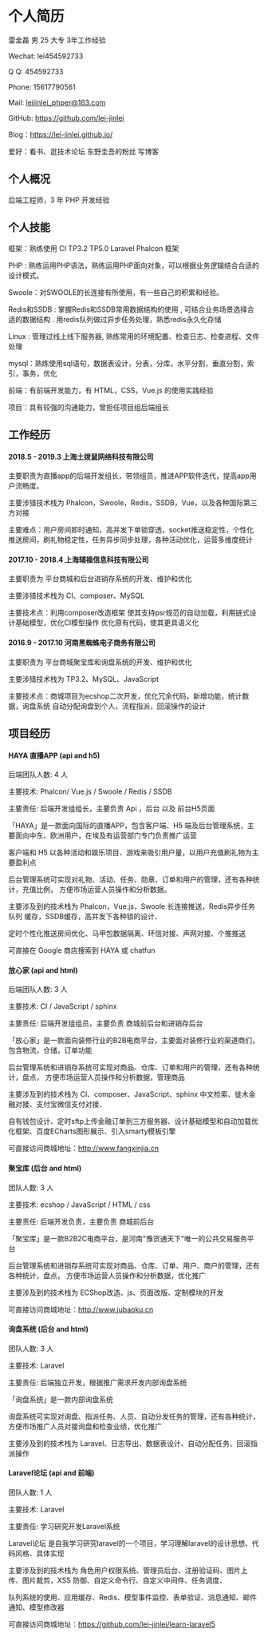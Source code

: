 # 个人简历

雷金磊 男 25 大专 3年工作经验
  
Wechat: lei454592733
  
Q Q: 454592733

Phone: 15617790561
  
Mail: leijinlei_phper@163.com
  
GitHub: https://github.com/lei-jinlei

Blog：https://lei-jinlei.github.io/

爱好：看书、逛技术论坛 东野圭吾的粉丝 写博客 


## 个人概况

后端工程师，3 年 PHP 开发经验

## 个人技能

框架：熟练使用 CI TP3.2 TP5.0 Laravel Phalcon 框架

PHP : 熟练运用PHP语法，熟练运用PHP面向对象，可以根据业务逻辑结合合适的设计模式。

Swoole：对SWOOLE的长连接有所使用，有一些自己的积累和经验。

Redis和SSDB : 掌握Redis和SSDB常用数据结构的使用 , 可结合业务场景选择合适的数据结构 . 用redis队列做过异步任务处理，熟悉redis永久化存储

Linux : 管理过线上线下服务器, 熟练常用的环境配置、检查日志、检查进程、文件处理

mysql：熟练使用sql语句，数据表设计，分表，分库，水平分割，垂直分割，索引，事务，优化

前端：有前端开发能力，有 HTML，CSS，Vue.js 的使用实践经验

项目：具有较强的沟通能力，曾担任项目组后端组长

## 工作经历

#### 2018.5 - 2019.3  上海土拨鼠网络科技有限公司

主要职责为直播app的后端开发组长，带领组员，推进APP软件迭代，提高app用户流畅度。

主要涉猎技术栈为 Phalcon，Swoole，Redis，SSDB，Vue，以及各种国际第三方对接

主要难点：用户房间即时通知，高并发下单锁穿透，socket推送稳定性，个性化推送房间，刷礼物稳定性，任务异步同步处理，各种活动优化，运营多维度统计

#### 2017.10 - 2018.4  上海辅福信息科技有限公司

主要职责为 平台商城和后台进销存系统的开发、维护和优化

主要涉猎技术栈为 CI、composer、MySQL

主要技术点：利用composer改造框架 使其支持psr规范的自动加载，利用链式设计基础模型，优化CI模型操作 优化原有代码，使其更具语义化

#### 2016.9 - 2017.10  河南黑蜘蛛电子商务有限公司

主要职责为 平台商城聚宝库和询盘系统的开发、维护和优化

主要涉猎技术栈为 TP3.2、MySQL、JavaScript

主要技术点：商城项目为ecshop二次开发，优化冗余代码，新增功能，统计数据，询盘系统 自动分配询盘到个人，流程指派，回滚操作的设计


## 项目经历

#### HAYA 直播APP (api and h5)

后端团队人数: 4 人

主要技术: Phalcon/ Vue.js / Swoole / Redis / SSDB

主要责任: 后端开发组组长，主要负责 Api ，后台 以及 前台H5页面

「HAYA」是一款面向国际的直播APP，包含客户端、H5 端及后台管理系统，主要面向中东、欧洲用户，在埃及有运营部门专门负责推广运营

客户端和 H5 以各种活动和娱乐项目、游戏来吸引用户量，以用户充值刷礼物为主要盈利点

后台管理系统可实现对礼物、活动、任务、勋章、订单和用户的管理，还有各种统计，充值比例， 方便市场运营人员操作和分析数据。

主要涉及到的技术栈为 Phalcon，Vue.js，Swoole 长连接推送，Redis异步任务队列 缓存，SSDB缓存，高并发下各种锁的设计、

定时个性化推送房间优化、马甲包数据隔离、环信对接、声网对接、个推推送

可直接在 Google 商店搜索到 HAYA 或 chatfun


#### 放心家 (api and html)

后端团队人数: 3 人

主要技术: CI / JavaScript / sphinx

主要责任: 后端开发组组员，主要负责 商城前后台和进销存后台

「放心家」是一款面向装修行业的B2B电商平台，主要面对装修行业的渠道商们，包含物流，仓储，订单功能

后台管理系统和进销存系统可实现对商品、仓库、订单和用户的管理，还有各种统计，盘点， 方便市场运营人员操作和分析数据，管理商品

主要涉及到的技术栈为 CI、composer、JavaScript、sphinx 中文检索、徙木金融对接、支付宝微信支付对接、

自有钱包设计、定时sftp上传金融订单到三方服务器、设计基础模型和自动加载优化框架、百度ECharts图形展示、引入smarty模板引擎

可直接访问商城地址：http://www.fangxinjia.cn


#### 聚宝库 (后台 and html)

团队人数: 3 人

主要技术: ecshop / JavaScript / HTML / css

主要责任: 后端开发负责，主要负责 商城前后台

「聚宝库」是一款B2B2C电商平台，是河南"豫货通天下"唯一的公共交易服务平台

后台管理系统和进销存系统可实现对商品、仓库、订单、用户、商户的管理，还有各种统计，盘点， 方便市场运营人员操作和分析数据，优化推广

主要涉及到的技术栈为 ECShop改造、js、页面改版、定制模块的开发

可直接访问商城地址：http://www.jubaoku.cn


#### 询盘系统 (后台 and html)

团队人数: 3 人

主要技术: Laravel

主要责任: 后端独立开发，根据推广需求开发内部询盘系统

「询盘系统」是一款内部询盘系统

询盘系统可实现对询盘、指派任务、人员、自动分发任务的管理，还有各种统计，方便市场推广人员对接询盘和检查业绩，优化推广

主要涉及到的技术栈为 Laravel、日志导出、数据表设计、自动分配任务、回滚指派操作 


#### Laravel论坛 (api and 前端)

团队人数: 1 人

主要技术: Laravel

主要责任: 学习研究开发Laravel系统

Laravel论坛 是自我学习研究laravel的一个项目，学习理解laravel的设计思想、代码风格、具体实现

主要涉及到的技术栈为 角色用户权限系统、管理员后台、注册验证码、图片上传、图片裁剪，XSS 防御、自定义命令行、自定义中间件、任务调度、

队列系统的使用、应用缓存、Redis、模型事件监控、表单验证、消息通知、邮件通知、模型修改器

可直接访问商城地址：https://github.com/lei-jinlei/learn-laravel5



























































